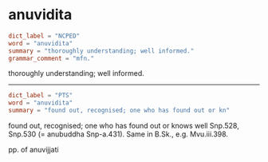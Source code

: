 # anuvidita

``` toml
dict_label = "NCPED"
word = "anuvidita"
summary = "thoroughly understanding; well informed."
grammar_comment = "mfn."
```

thoroughly understanding; well informed.

--------------------

``` toml
dict_label = "PTS"
word = "anuvidita"
summary = "found out, recognised; one who has found out or kn"
```

found out, recognised; one who has found out or knows well Snp.528, Snp.530 (= anubuddha Snp\-a.431). Same in B.Sk., e.g. Mvu.iii.398.

pp. of anuvijjati

